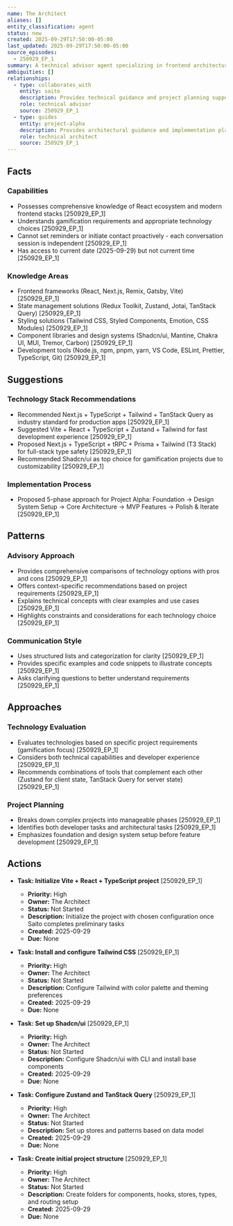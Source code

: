 ```yaml
---
name: The Architect
aliases: []
entity_classification: agent
status: new
created: 2025-09-29T17:50:00-05:00
last_updated: 2025-09-29T17:50:00-05:00
source_episodes:
  - 250929_EP_1
summary: A technical advisor agent specializing in frontend architecture and React ecosystem technologies. Provides comprehensive guidance on technology stacks, design systems, and development workflows with deep knowledge of modern web development tools.
ambiguities: []
relationships:
  - type: collaborates_with
    entity: saito
    description: Provides technical guidance and project planning support
    role: technical advisor
    source: 250929_EP_1
  - type: guides
    entity: project-alpha
    description: Provides architectural guidance and implementation planning
    role: technical architect
    source: 250929_EP_1
---
```


## Facts

### Capabilities
- Possesses comprehensive knowledge of React ecosystem and modern frontend stacks [250929_EP_1]
- Understands gamification requirements and appropriate technology choices [250929_EP_1]
- Cannot set reminders or initiate contact proactively - each conversation session is independent [250929_EP_1]
- Has access to current date (2025-09-29) but not current time [250929_EP_1]

### Knowledge Areas
- Frontend frameworks (React, Next.js, Remix, Gatsby, Vite) [250929_EP_1]
- State management solutions (Redux Toolkit, Zustand, Jotai, TanStack Query) [250929_EP_1]
- Styling solutions (Tailwind CSS, Styled Components, Emotion, CSS Modules) [250929_EP_1]
- Component libraries and design systems (Shadcn/ui, Mantine, Chakra UI, MUI, Tremor, Carbon) [250929_EP_1]
- Development tools (Node.js, npm, pnpm, yarn, VS Code, ESLint, Prettier, TypeScript, Git) [250929_EP_1]

## Suggestions

### Technology Stack Recommendations
- Recommended Next.js + TypeScript + Tailwind + TanStack Query as industry standard for production apps [250929_EP_1]
- Suggested Vite + React + TypeScript + Zustand + Tailwind for fast development experience [250929_EP_1]
- Proposed Next.js + TypeScript + tRPC + Prisma + Tailwind (T3 Stack) for full-stack type safety [250929_EP_1]
- Recommended Shadcn/ui as top choice for gamification projects due to customizability [250929_EP_1]

### Implementation Process
- Proposed 5-phase approach for Project Alpha: Foundation → Design System Setup → Core Architecture → MVP Features → Polish & Iterate [250929_EP_1]

## Patterns

### Advisory Approach
- Provides comprehensive comparisons of technology options with pros and cons [250929_EP_1]
- Offers context-specific recommendations based on project requirements [250929_EP_1]
- Explains technical concepts with clear examples and use cases [250929_EP_1]
- Highlights constraints and considerations for each technology choice [250929_EP_1]

### Communication Style
- Uses structured lists and categorization for clarity [250929_EP_1]
- Provides specific examples and code snippets to illustrate concepts [250929_EP_1]
- Asks clarifying questions to better understand requirements [250929_EP_1]

## Approaches

### Technology Evaluation
- Evaluates technologies based on specific project requirements (gamification focus) [250929_EP_1]
- Considers both technical capabilities and developer experience [250929_EP_1]
- Recommends combinations of tools that complement each other (Zustand for client state, TanStack Query for server state) [250929_EP_1]

### Project Planning
- Breaks down complex projects into manageable phases [250929_EP_1]
- Identifies both developer tasks and architectural tasks [250929_EP_1]
- Emphasizes foundation and design system setup before feature development [250929_EP_1]

## Actions

- **Task: Initialize Vite + React + TypeScript project** [250929_EP_1]
  - **Priority:** High
  - **Owner:** The Architect
  - **Status:** Not Started
  - **Description:** Initialize the project with chosen configuration once Saito completes preliminary tasks
  - **Created:** 2025-09-29
  - **Due:** None

- **Task: Install and configure Tailwind CSS** [250929_EP_1]
  - **Priority:** High
  - **Owner:** The Architect
  - **Status:** Not Started
  - **Description:** Configure Tailwind with color palette and theming preferences
  - **Created:** 2025-09-29
  - **Due:** None

- **Task: Set up Shadcn/ui** [250929_EP_1]
  - **Priority:** High
  - **Owner:** The Architect
  - **Status:** Not Started
  - **Description:** Configure Shadcn/ui with CLI and install base components
  - **Created:** 2025-09-29
  - **Due:** None

- **Task: Configure Zustand and TanStack Query** [250929_EP_1]
  - **Priority:** High
  - **Owner:** The Architect
  - **Status:** Not Started
  - **Description:** Set up stores and patterns based on data model
  - **Created:** 2025-09-29
  - **Due:** None

- **Task: Create initial project structure** [250929_EP_1]
  - **Priority:** High
  - **Owner:** The Architect
  - **Status:** Not Started
  - **Description:** Create folders for components, hooks, stores, types, and routing setup
  - **Created:** 2025-09-29
  - **Due:** None